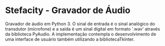 # Stefacity - Gravador de Áudio
Gravador de áudio em Python 3. O sinal de entrada é o sinal analógico do transdutor (microfone) e a saída é um sinal digital em formato '.wav' através da biblioteca PyAudio. A implementação contempla o desenvolvimento de uma interface de usuário também utilizando a bibliotecaTkinter.
